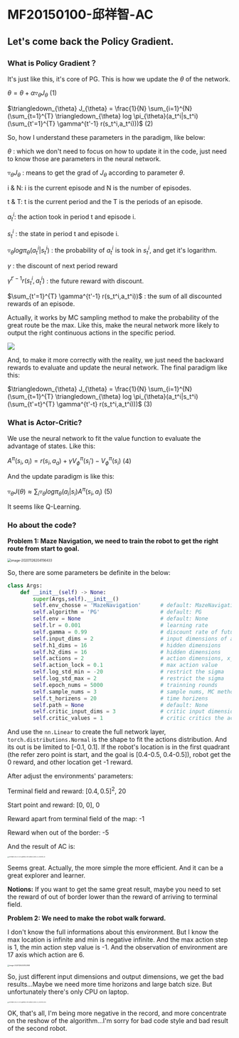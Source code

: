 # MF20150100-邱祥智-AC

## Let's come back the Policy Gradient.

### What is Policy Gradient？

It's just like this, it's core of PG. This is how we update the $\theta$ of the network. 

$\theta = \theta + \alpha \triangledown_{\theta}J_{\theta}$	(1)

$\triangledown_{\theta} J_{\theta} = \frac{1}{N} \sum_{i=1}^{N} (\sum_{t=1}^{T} \triangledown_{\theta} log \pi_{\theta}(a_t^i|s_t^i)(\sum_{t'=1}^{T} \gamma^{t'-1} r(s_t^i,a_t^i)))$	(2)

So, how I understand these parameters in the paradigm, like below:

$\theta$ : which we don't need to focus on how to update it in the code, just need to know those are parameters in the neural network.

$\triangledown_{\theta}J_{\theta}$ : means to get the grad of $J_\theta$ according to parameter $\theta$.

i & N: i is the current episode and N is the number of episodes.

t & T: t is the current period and the T is the periods of an episode.

$a_t^i$: the action took in period t and episode i.

$s_t^i$ : the state in period t and episode i.

 $\triangledown_{\theta} log \pi_{\theta}(a_t^i|s_t^i)$ : the probability of $a_t^i$ is took in $s_t^i$, and get it's logarithm.

$\gamma$ : the discount of next period reward

$\gamma^{t'-1} r(s_t^i,a_t^i)$ : the future reward with discount.

$\sum_{t'=1}^{T} \gamma^{t'-1} r(s_t^i,a_t^i))$ : the sum of all discounted rewards of an episode.

Actually, it works by MC sampling method to make the probability of the great route be the max. Like this, make the neural network more likely to output the right continuous actions in the specific period.

![](https://upload.wikimedia.org/wikipedia/commons/7/74/Normal_Distribution_PDF.svg)

And, to make it more correctly with the reality, we just need the backward rewards to evaluate and update the neural network. The final paradigm like this:

$\triangledown_{\theta} J_{\theta} = \frac{1}{N} \sum_{i=1}^{N} (\sum_{t=1}^{T} \triangledown_{\theta} log \pi_{\theta}(a_t^i|s_t^i)(\sum_{t'=t}^{T} \gamma^{t'-t} r(s_t^i,a_t^i)))$	(3)

### What is Actor-Critic?

We use the neural network to fit the value function to evaluate the advantage of states. Like this:

$A^{\pi}(s_i,a_i)=r(s_i,a_a)+\gamma V^{\pi}_{\phi}(s_i')-V_{\phi}^{\pi}(s_i)$ 	(4)

And the update paradigm is like this:

$\triangledown_{\theta}J(\theta) \approx \sum_i \triangledown_{\theta}log\pi_{\theta}(a_i|s_i)A^{\pi}(s_i,a_i)$ 	(5)

It seems like Q-Learning.

### Ho about the code?

**Problem 1: Maze Navigation, we need to train the robot to get the right route from start to goal.**

<img src="https://pic1.imgdb.cn/item/5fbfa29415e77190841b34de.png" alt="image-20201126204156433" style="zoom:50%;" />

So, there are some parameters be definite in the below:

```python
class Args:
    def __init__(self) -> None:
        super(Args,self).__init__()
        self.env_chosse = 'MazeNavigation'      # default: MazeNavigation
        self.algorithm = 'PG'                   # default: PG
        self.env = None                         # default: None
        self.lr = 0.001							# learning rate
        self.gamma = 0.99						# discount rate of future reward
        self.input_dims = 2						# input dimensions of actor nerual network 
        self.h1_dims = 16						# hidden dimensions
        self.h2_dims = 16						# hidden dimensions
        self.actions = 2						# action dimensions, x_axis changes
        self.action_lock = 0.1					# max action value
        self.log_std_min = -20					# restrict the sigma
        self.log_std_max = 2					# restrict the sigma
        self.epoch_nums = 5000					# trainning rounds
        self.sample_nums = 3					# sample nums, MC method
        self.t_horizens = 20					# time horizens
        self.path = None                        # default: None
        self.critic_input_dims = 3				# critic input dimensions
        self.critic_values = 1					# critic critics the actions
```

And use the `nn.Linear` to create the full network layer, `torch.distributions.Normal` is the shape to fit the actions distribution. And its out is be limited to [-0.1, 0.1]. If the robot's location is in the first quadrant (the refer zero point is start, and the goal is [0.4-0.5, 0.4-0.5]), robot get the 0 reward, and other location get -1 reward.

After adjust the environments' parameters:

Terminal field and reward: $[0.4, 0.5]^2$,  20

Start point and reward: [0, 0], 0

Reward apart from terminal field of the map: -1

Reward when out of the border: -5

And the result of AC is:

<img src="https://pic1.imgdb.cn/item/5fbfa2cb15e77190841b4185.jpg" alt="ACreward-loss-lr-0.001-gamma-0.99-sample_nums-3-t_horizens-20" style="zoom:18%;" />

Seems great. Actually, the more simple the more efficient. And it can be a great explorer and learner. 

**Notions:** If you want to get the same great result, maybe you need to set the reward of out of border lower than the reward of arriving to terminal field.

**Problem 2: We need to make the robot walk forward.**

I don't know the full informations about this environment. But I know the max location is infinite and min is negative infinite. And the max action step is 1, the min action step value is -1. And the observation of environment are 17 axis which action are 6.

<img src="https://pic1.imgdb.cn/item/5fbf98fe15e77190841883e0.png" alt="image-20201126200102958" style="zoom:25%;" />

So, just different input dimensions and output dimensions, we get the bad results...Maybe we need more time horizons and large batch size. But unfortunately there's only CPU on laptop.

<img src="https://pic1.imgdb.cn/item/5fbfadb515e77190841e9fb5.jpg" alt="ACreward-loss-lr-0.001-gamma-0.99-sample_nums-4-t_horizens-500" style="zoom:18%;" />

OK, that's all, I'm being more negative in the record, and more concentrate on the reshow of the algorithm...I'm sorry for bad code style and bad result of the second robot.